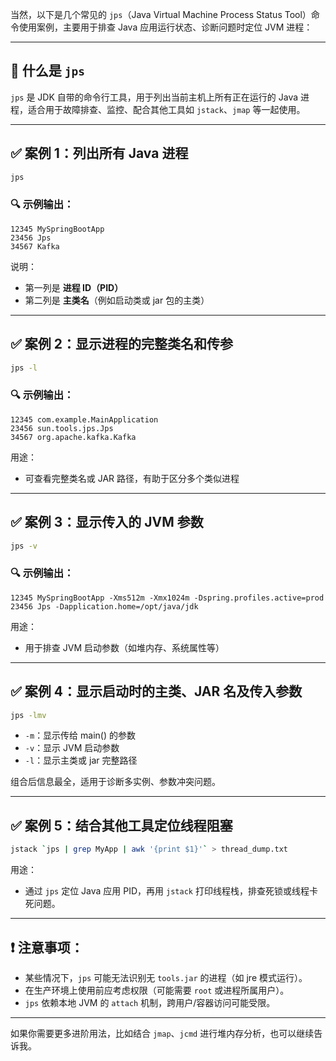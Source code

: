 当然，以下是几个常见的 `jps`（Java Virtual Machine Process Status Tool）命令使用案例，主要用于排查 Java 应用运行状态、诊断问题时定位 JVM 进程：

---

## 📌 什么是 `jps`

`jps` 是 JDK 自带的命令行工具，用于列出当前主机上所有正在运行的 Java 进程，适合用于故障排查、监控、配合其他工具如 `jstack`、`jmap` 等一起使用。

---

## ✅ 案例 1：列出所有 Java 进程

```bash
jps
```

### 🔍 示例输出：

```
12345 MySpringBootApp
23456 Jps
34567 Kafka
```

说明：

* 第一列是 **进程 ID（PID）**
* 第二列是 **主类名**（例如启动类或 jar 包的主类）

---

## ✅ 案例 2：显示进程的完整类名和传参

```bash
jps -l
```

### 🔍 示例输出：

```
12345 com.example.MainApplication
23456 sun.tools.jps.Jps
34567 org.apache.kafka.Kafka
```

用途：

* 可查看完整类名或 JAR 路径，有助于区分多个类似进程

---

## ✅ 案例 3：显示传入的 JVM 参数

```bash
jps -v
```

### 🔍 示例输出：

```
12345 MySpringBootApp -Xms512m -Xmx1024m -Dspring.profiles.active=prod
23456 Jps -Dapplication.home=/opt/java/jdk
```

用途：

* 用于排查 JVM 启动参数（如堆内存、系统属性等）

---

## ✅ 案例 4：显示启动时的主类、JAR 名及传入参数

```bash
jps -lmv
```

* `-m`：显示传给 main() 的参数
* `-v`：显示 JVM 启动参数
* `-l`：显示主类或 jar 完整路径

组合后信息最全，适用于诊断多实例、参数冲突问题。

---

## ✅ 案例 5：结合其他工具定位线程阻塞

```bash
jstack `jps | grep MyApp | awk '{print $1}'` > thread_dump.txt
```

用途：

* 通过 `jps` 定位 Java 应用 PID，再用 `jstack` 打印线程栈，排查死锁或线程卡死问题。

---

## ❗ 注意事项：

* 某些情况下，`jps` 可能无法识别无 `tools.jar` 的进程（如 jre 模式运行）。
* 在生产环境上使用前应考虑权限（可能需要 `root` 或进程所属用户）。
* `jps` 依赖本地 JVM 的 `attach` 机制，跨用户/容器访问可能受限。

---

如果你需要更多进阶用法，比如结合 `jmap`、`jcmd` 进行堆内存分析，也可以继续告诉我。
